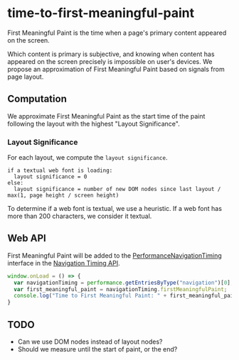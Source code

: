 # time-to-first-meaningful-paint

First Meaningful Paint is the time when a page's primary content appeared on the screen.

Which content is primary is subjective, and knowing when content has appeared on the screen precisely is impossible on user's devices.
We propose an approximation of First Meaningful Paint based on signals from page layout.

## Computation ##
We approximate First Meaningful Paint as the start time of the paint following the layout with the highest "Layout Significance".

### Layout Significance ###

For each layout, we compute the `layout significance`.
```
if a textual web font is loading:
  layout significance = 0
else:
  layout significance = number of new DOM nodes since last layout / max(1, page height / screen height)
```

To determine if a web font is textual, we use a heuristic. If a web font has more than 200 characters, we consider it textual.

## Web API ##
First Meaningful Paint will be added to the [PerformanceNavigationTiming](https://www.w3.org/TR/navigation-timing-2/#sec-PerformanceNavigationTiming) interface in the [Navigation Timing API](https://www.w3.org/TR/navigation-timing-2/).

```javascript
window.onLoad = () => { 
  var navigationTiming = performance.getEntriesByType("navigation")[0];
  var first_meaningful_paint = navigationTiming.firstMeaningfulPaint;
  console.log("Time to First Meaningful Paint: " + first_meaningful_paint);
}
```

## TODO ##
* Can we use DOM nodes instead of layout nodes?
* Should we measure until the start of paint, or the end?
